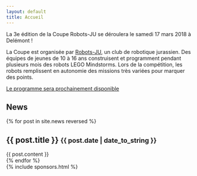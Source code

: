 ```yaml
---
layout: default
title: Accueil
---
```


<div class="area-content-top" style="background-image: url(/media/banners/robotgame.jpg);">
<div class="container-main">
<section class="section-popup" markdown="1">

La 3e édition de la Coupe Robots-JU se déroulera le samedi 17 mars 2018 à Delémont !

La Coupe est organisée par [Robots-JU](https://robots-ju.ch/), un club de robotique jurassien.
Des équipes de jeunes de 10 à 16 ans construisent et programment pendant plusieurs mois des robots LEGO Mindstorms.
Lors de la compétition, les robots remplissent en autonomie des missions très variées pour marquer des points.

<a class="btn btn-center" href="/programme"><i class="fa fa-tasks" aria-hidden="true"></i> Le programme sera prochainement disponible</a>

</section>
</div>
</div>
<div class="area-content-body">
	<div class="container-main">
		<section class="section-only-title">
			<h1>News</h1>
		</section>
		{% for post in site.news reversed %}
		<section class="section-popup">
			<h1>{{ post.title }} <small>{{ post.date | date_to_string }}</small></h1>
			{{ post.content }}
		</section>
		{% endfor %}
	</div>
	<div class="container-secondary">
		{% include sponsors.html %}
	</div>
</div>

